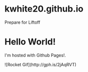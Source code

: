 # kwhite20.github.io
Prepare for Liftoff
<html>
<body>
<h1>Hello World!</h1>
<p>I'm hosted with Github Pages!.</p>
</body>
</html>
<htlm>
<body>
<p>![Rocket Gif](http://gph.is/2jAqRVT)</p>
</body>
<htlm>
